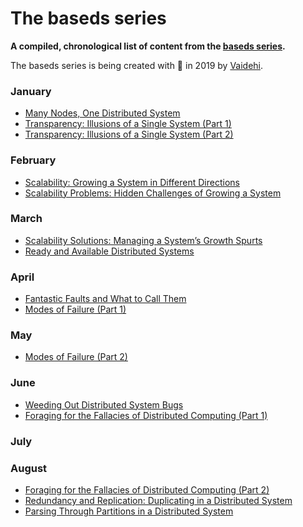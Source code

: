 # The baseds series
__A compiled, chronological list of content from the [baseds series](https://medium.com/baseds).__

The baseds series is being created with 💛 in 2019 by [Vaidehi](https://twitter.com/vaidehijoshi).

### January		
- [Many Nodes, One Distributed System](https://medium.com/baseds/many-nodes-one-distributed-system-9921f85205c4)
- [Transparency: Illusions of a Single System (Part 1)](https://medium.com/baseds/transparency-illusions-of-a-single-system-part-1-b01c25f7dddd)
- [Transparency: Illusions of a Single System (Part 2)](https://medium.com/baseds/transparency-illusions-of-a-single-system-part-2-2b21c5047774)

### February		
- [Scalability: Growing a System in Different Directions](https://medium.com/baseds/scalability-growing-a-system-in-different-directions-ae16469c4cb3)
- [Scalability Problems: Hidden Challenges of Growing a System](https://medium.com/baseds/scalability-problems-hidden-challenges-of-growing-a-system-f74313b063c3)

### March	
- [Scalability Solutions: Managing a System’s Growth Spurts](https://medium.com/baseds/scalability-solutions-managing-a-systems-growth-spurts-d8abc9143fac)
- [Ready and Available Distributed Systems](https://medium.com/baseds/ready-and-available-distributed-systems-161023aca378)

### April	
- [Fantastic Faults and What to Call Them](https://medium.com/baseds/fantastic-faults-and-what-to-call-them-56d91a1b198c)
- [Modes of Failure (Part 1)](https://medium.com/baseds/modes-of-failure-part-1-6687504bfed6)

### May	
- [Modes of Failure (Part 2)](https://medium.com/baseds/modes-of-failure-part-2-4d050794be2f)

### June
- [Weeding Out Distributed System Bugs](https://medium.com/baseds/weeding-out-distributed-system-bugs-28a01e37f70c)
- [Foraging for the Fallacies of Distributed Computing (Part 1)](https://medium.com/baseds/foraging-for-the-fallacies-of-distributed-computing-part-1-1b35c3b85b53)

### July

### August
- [Foraging for the Fallacies of Distributed Computing (Part 2)](https://medium.com/baseds/foraging-for-the-fallacies-of-distributed-computing-part-2-b8ff29beed56)
- [Redundancy and Replication: Duplicating in a Distributed System](https://medium.com/baseds/redundancy-and-replication-duplicating-in-a-distributed-system-7ab4322d7378?source=collection_home---4------1-----------------------)
- [Parsing Through Partitions in a Distributed System](https://medium.com/baseds/parsing-through-partitions-in-a-distributed-system-3c1723fecc4e)
